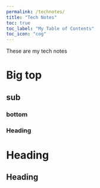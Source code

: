 ```yaml
---
permalink: /technotes/
title: "Tech Notes"
toc: true
toc_label: "My Table of Contents"
toc_icon: "cog"
---
```


These are my tech notes

# Big top
## sub
### bottom
### Heading
# Heading
## Heading
